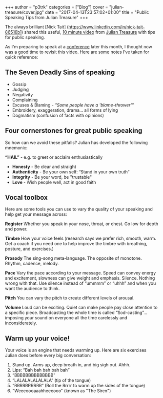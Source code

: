 +++
author = "p3trk"
categories = ["Blog"]
cover = "julian-treasure/cover.jpg"
date = "2017-04-13T23:57:02+01:00"
title = "Public Speaking Tips from Julian Treasure"
+++

The always brilliant [Nick Tait] (https://www.linkedin.com/in/nick-tait-86516b1) shared this useful, [10 minute video](https://www.ted.com/talks/julian_treasure_how_to_speak_so_that_people_want_to_listen)
 from [Julian Treasure](http://www.juliantreasure.com/) with tips for public speaking. 
 
 As I'm preparing to speak at a [conference](http://conferences.unicom.co.uk/agile-methods/) later this month, I thought now was a good time to revisit this video. Here are some notes I’ve taken for quick reference: 

## The Seven Deadly Sins of speaking
- Gossip
- Judging
- Negativity
- Complaining
- Excuses & Blaming - *"Some people have a 'blame-thrower'"*
- Embroidery, exaggeration, drama… all forms of lying
- Dogmatism (confusion of facts with opinions)


## Four cornerstones for great public speaking
So how can we avoid these pitfalls? Julian has developed the following mnemonic: 

**“HAIL”** - e.g. to greet or acclaim enthusiastically

 - **Honesty** - Be clear and straight
 - **Authenticity** - Be your own self: “Stand in your own truth”
 - **Integrity** - Be your word, be "trustable"
 - **Love** - Wish people well, act in good faith

## Vocal toolbox

Here are some tools you can use to vary the quality of your speaking and help get your message across:

**Register** Whether you speak in your nose, throat, or chest. Go low for depth and power.

**Timbre** How your voice feels (research says we prefer rich, smooth, warm. Get a coach if you need one to help improve the timbre with breathing, posture, and exercises.)

**Prosody** The sing-song meta-language. The opposite of monotone. Rhythm, cadence, melody.

**Pace** Vary the pace according to your message. Speed can convey energy and excitement, slowness can give weight and emphasis. Silence. Nothing wrong with that. Use silence instead of “ummmm” or “uhhh” and when you want the audience to think.

**Pitch** You can vary the pitch to create different levels of arousal.

**Volume** Loud can be exciting. Quiet can make people pay close attention to a specific piece. Broadcasting the whole time is called “Sod-casting”… imposing your sound on everyone all the time carelessly and inconsiderately. 

## Warm up your voice!
Your voice is an engine that needs warming up. Here are six exercises Julian does before every big conversation:

1. Stand up. Arms up, deep breath in, and big sigh out. Ahhh.
2. Lips: “Bah bah bah bah bah”
3. “BBBBBBBBBBBBBB”
4. “LALALALALALALA” (tip of the tongue)
5. “RRRRRRRRRR” (Roll the Rrrrr to warm up the sides of the tongue)
6. "Weeeoooaaahheeeooo" (known as "The Siren")
